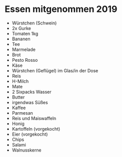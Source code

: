 # Essen mitgenommen 2019
- Würstchen (Schwein)
- 2x Gurke
- Tomaten 1kg
- Bananen
- Tee
- Marmelade
- Brot
- Pesto Rosso
- Käse
- Würstchen (Geflügel) im Glas/in der Dose
- Reis  
- H-Milch
- Mate
- 2 Sixpacks Wasser
- Butter
- irgendwas Süßes
- Kaffee
- Parmesan
- Reis und Maiswaffeln
- Honig
- Kartoffeln (vorgekocht)
- Eier (vorgekocht)
- Chips
- Salami
- Walnusskerne

